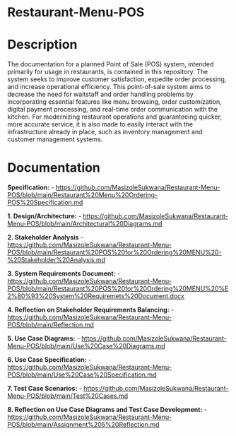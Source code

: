 # Restaurant-Menu-POS

# Description
The documentation for a planned Point of Sale (POS) system, intended primarily for usage in restaurants, is contained in this repository. 
The system seeks to improve customer satisfaction, expedite order processing, and increase operational efficiency. 
This point-of-sale system aims to decrease the need for waitstaff and order handling problems by incorporating essential features like menu browsing, order customization, digital payment processing, and real-time order communication with the kitchen. 
For modernizing restaurant operations and guaranteeing quicker, more accurate service, it is also made to easily interact with the infrastructure already in place, such as inventory management and customer management systems.

# Documentation
**Specification:** - https://github.com/MasizoleSukwana/Restaurant-Menu-POS/blob/main/Restaurant%20Menu%20Ordering-POS%20Specification.md

**1. Design/Architecture:** - https://github.com/MasizoleSukwana/Restaurant-Menu-POS/blob/main/Architectural%20Diagrams.md

**2. Stakeholder Analysis** - https://github.com/MasizoleSukwana/Restaurant-Menu-POS/blob/main/Restaurant%20POS%20for%20Ordering%20MENU%20-%20Stakeholder%20Analysis.md

**3. System Requirements Document:** - https://github.com/MasizoleSukwana/Restaurant-Menu-POS/blob/main/Restaurant%20POS%20for%20Ordering%20MENU%20%E2%80%93%20System%20Requiremets%20Document.docx

**4. Reflection on Stakeholder Requirements Balancing:** - https://github.com/MasizoleSukwana/Restaurant-Menu-POS/blob/main/Reflection.md

**5. Use Case Diagrams:** - https://github.com/MasizoleSukwana/Restaurant-Menu-POS/blob/main/Use%20Case%20Diagrams.md

**6. Use Case Specification:** - https://github.com/MasizoleSukwana/Restaurant-Menu-POS/blob/main/Use%20Case%20Specification.md

**7. Test Case Scenarios:** - https://github.com/MasizoleSukwana/Restaurant-Menu-POS/blob/main/Test%20Cases.md

**8. Reflection on Use Case Diagrams and Test Case Development:** - https://github.com/MasizoleSukwana/Restaurant-Menu-POS/blob/main/Assignment%205%20Reflection.md
